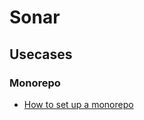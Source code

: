 # Sonar

## Usecases

### Monorepo

* [How to set up a monorepo](https://sonarcloud.io/documentation/analysis/setup-monorepo/)
